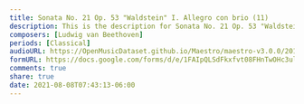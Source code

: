 ```yaml
---
title: Sonata No. 21 Op. 53 "Waldstein" I. Allegro con brio (11)
description: This is the description for Sonata No. 21 Op. 53 "Waldstein" I. Allegro con brio by Ludwig van Beethoven
composers: [Ludwig van Beethoven]
periods: [Classical]
audioURL: https://OpenMusicDataset.github.io/Maestro/maestro-v3.0.0/2017/MIDI-Unprocessed_048_PIANO048_MID--AUDIO-split_07-06-17_Piano-e_2-05_wav--2.midi
formURL: https://docs.google.com/forms/d/e/1FAIpQLSdFkxfvt08FHnTwOHc3ulbsFC49msLd-03C39y3ok-su08pWQ/viewform
comments: true
share: true
date: 2021-08-08T07:43:13-06:00
---
```

